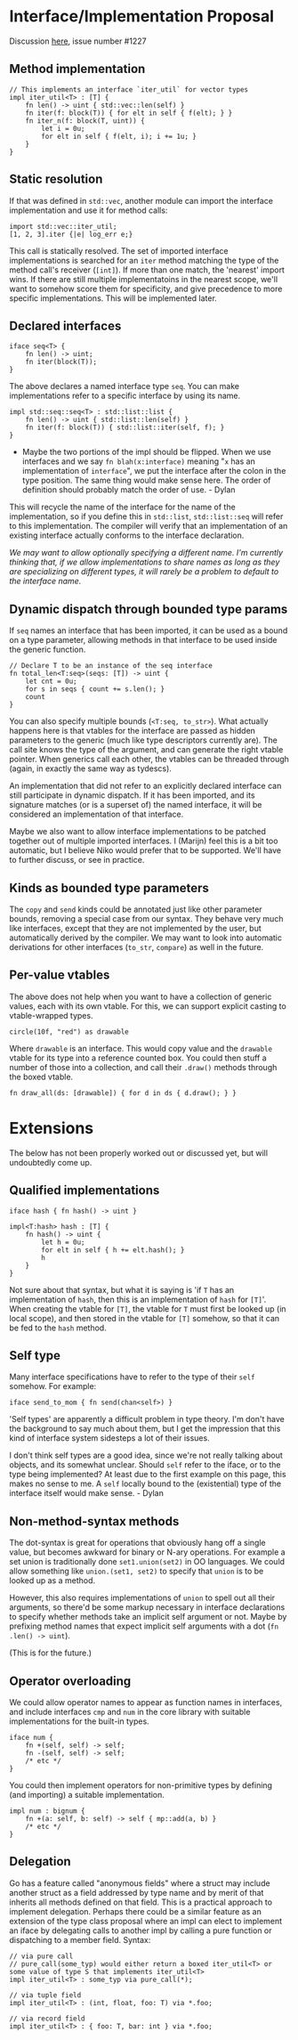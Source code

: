 # Interface/Implementation Proposal

Discussion [here][1], issue number #1227

[1]: https://mail.mozilla.org/pipermail/rust-dev/2011-November/001010.html

## Method implementation

    // This implements an interface `iter_util` for vector types
    impl iter_util<T> : [T] {
        fn len() -> uint { std::vec::len(self) }
        fn iter(f: block(T)) { for elt in self { f(elt); } }
        fn iter_n(f: block(T, uint)) {
            let i = 0u;
            for elt in self { f(elt, i); i += 1u; }
        }
    }

## Static resolution

If that was defined in `std::vec`, another module can import the interface implementation and use it for method calls:

    import std::vec::iter_util;
    [1, 2, 3].iter {|e| log_err e;}

This call is statically resolved. The set of imported interface implementations is searched for an `iter` method matching the type of the method call's receiver (`[int]`). If more than one match, the 'nearest' import wins. If there are still multiple implementatoins in the nearest scope, we'll want to somehow score them for specificity, and give precedence to more specific implementations. This will be implemented later.

## Declared interfaces

    iface seq<T> {
        fn len() -> uint;
        fn iter(block(T));
    }

The above declares a named interface type `seq`. You can make implementations refer to a specific interface by using its name.

    impl std::seq::seq<T> : std::list::list {
        fn len() -> uint { std::list::len(self) }
        fn iter(f: block(T)) { std::list::iter(self, f); }
    }

+ Maybe the two portions of the impl should be flipped. When we use interfaces and we say `fn blah(x:interface)` meaning "`x` has an implementation of `interface`", we put the interface after the colon in the type position. The same thing would make sense here. The order of definition should probably match the order of use. - Dylan

This will recycle the name of the interface for the name of the implementation, so if you define this in `std::list`, `std::list::seq` will refer to this implementation. The compiler will verify that an implementation of an existing interface actually conforms to the interface declaration.

*We may want to allow optionally specifying a different name. I'm currently thinking that, if we allow implementations to share names as long as they are specializing on different types, it will rarely be a problem to default to the interface name.*

## Dynamic dispatch through bounded type params

If `seq` names an interface that has been imported, it can be used as a bound on a type parameter, allowing methods in that interface to be used inside the generic function.

    // Declare T to be an instance of the seq interface
    fn total_len<T:seq>(seqs: [T]) -> uint {
        let cnt = 0u;
        for s in seqs { count += s.len(); }
        count
    }

You can also specify multiple bounds (`<T:seq, to_str>`). What actually happens here is that vtables for the interface are passed as hidden parameters to the generic (much like type descriptors currently are). The call site knows the type of the argument, and can generate the right vtable pointer. When generics call each other, the vtables can be threaded through (again, in exactly the same way as tydescs).

An implementation that did not refer to an explicitly declared interface can still participate in dynamic dispatch. If it has been imported, and its signature matches (or is a superset of) the named interface, it will be considered an implementation of that interface.

Maybe we also want to allow interface implementations to be patched together out of multiple imported interfaces. I (Marijn) feel this is a bit too automatic, but I believe Niko would prefer that to be supported. We'll have to further discuss, or see in practice.

## Kinds as bounded type parameters

The `copy` and `send` kinds could be annotated just like other parameter bounds, removing a special case from our syntax. They behave very much like interfaces, except that they are not implemented by the user, but automatically derived by the compiler. We may want to look into automatic derivations for other interfaces (`to_str`, `compare`) as well in the future.

## Per-value vtables

The above does not help when you want to have a collection of generic values, each with its own vtable. For this, we can support explicit casting to vtable-wrapped types.

    circle(10f, "red") as drawable

Where `drawable` is an interface. This would copy value and the `drawable` vtable for its type into a reference counted box. You could then stuff a number of those into a collection, and call their `.draw()` methods through the boxed vtable.

    fn draw_all(ds: [drawable]) { for d in ds { d.draw(); } }

# Extensions

The below has not been properly worked out or discussed yet, but will undoubtedly come up.

## Qualified implementations

    iface hash { fn hash() -> uint }
    
    impl<T:hash> hash : [T] {
        fn hash() -> uint {
            let h = 0u;
            for elt in self { h += elt.hash(); }
            h
        }
    }

Not sure about that syntax, but what it is saying is 'if `T` has an implementation of `hash`, then this is an implementation of `hash` for `[T]`'. When creating the vtable for `[T]`, the vtable for `T` must first be looked up (in local scope), and then stored in the vtable for `[T]` somehow, so that it can be fed to the `hash` method.

## Self type

Many interface specifications have to refer to the type of their `self` somehow. For example:

    iface send_to_mom { fn send(chan<self>) }

'Self types' are apparently a difficult problem in type theory. I'm don't have the background to say much about them, but I get the impression that this kind of interface system sidesteps a lot of their issues.

I don't think self types are a good idea, since we're not really talking about objects, and its somewhat unclear. Should `self` refer to the iface, or to the type being implemented? At least due to the first example on this page, this makes no sense to me. A `self` locally bound to the (existential) type of the interface itself would make sense. - Dylan

## Non-method-syntax methods

The dot-syntax is great for operations that obviously hang off a single value, but becomes awkward for binary or N-ary operations. For example a set union is traditionally done `set1.union(set2)` in OO languages. We could allow something like `union.(set1, set2)` to specify that `union` is to be looked up as a method.

However, this also requires implementations of `union` to spell out all their arguments, so there'd be some markup necessary in interface declarations to specify whether methods take an implicit self argument or not. Maybe by prefixing method names that expect implicit self arguments with a dot (`fn .len() -> uint`).

(This is for the future.)

## Operator overloading

We could allow operator names to appear as function names in interfaces, and include interfaces `cmp` and `num` in the core library with suitable implementations for the built-in types.

    iface num {
        fn +(self, self) -> self;
        fn -(self, self) -> self;
        /* etc */
    }

You could then implement operators for non-primitive types by defining (and importing) a suitable implementation.

    impl num : bignum {
        fn +(a: self, b: self) -> self { mp::add(a, b) }
        /* etc */
    }


## Delegation

Go has a feature called "anonymous fields" where a struct may include another struct as a field addressed by type name and by merit of that inherits all methods defined on that field.  This is a practical approach to implement delegation.  Perhaps there could be a similar feature as an extension of the type class proposal where an impl can elect to implement an iface by delegating calls to another impl by calling a pure function or dispatching to a member field. Syntax:

    // via pure call
    // pure_call(some_typ) would either return a boxed iter_util<T> or some value of type S that implements iter_util<T>
    impl iter_util<T> : some_typ via pure_call(*); 

    // via tuple field
    impl iter_util<T> : (int, float, foo: T) via *.foo;

    // via record field
    impl iter_util<T> : { foo: T, bar: int } via *.foo;